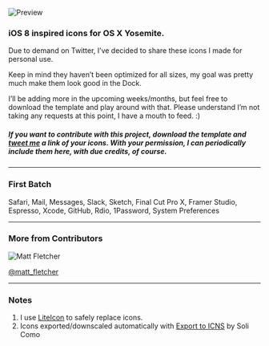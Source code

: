 ![Preview](https://raw.githubusercontent.com/mmarfil/yoios/master/preview.png)

### iOS 8 inspired icons for OS X Yosemite.

Due to demand on Twitter, I’ve decided to share these icons I made for personal use.

Keep in mind they haven’t been optimized for all sizes, my goal was pretty much make them look good in the Dock.

I’ll be adding more in the upcoming weeks/months, but feel free to download the template and play around with that. Please understand I’m not taking any requests at this point, I have a mouth to feed. :)

##### If you want to contribute with this project, download the template and [tweet me](http://twitter.com/marcelomarfil) a link of your icons. With your permission, I can periodically include them here, with due credits, of course.

---

### First Batch

Safari, Mail, Messages, Slack, Sketch, Final Cut Pro X, Framer Studio, Espresso, Xcode, GitHub, Rdio, 1Password, System Preferences

---

### More from Contributors

![Matt Fletcher](https://raw.githubusercontent.com/mmarfil/yoios/master/Previews/matt_fletcher_1.png)

[@matt_fletcher](http://twitter.com/matt_fletcher)

---

### Notes

1. I use [LiteIcon](http://www.freemacsoft.net/liteicon/) to safely replace icons.
2. Icons exported/downscaled automatically with [Export to ICNS](https://github.com/solicomo/export-to-icns) by Soli Como
